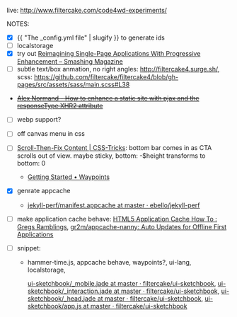 live: http://www.filtercake.com/code4wd-experiments/



NOTES:

- [x] {{ "The _config.yml file" | slugify }} to generate ids
- [ ] localstorage 
- [x] try out [Reimagining Single-Page Applications With Progressive Enhancement – Smashing Magazine](https://www.smashingmagazine.com/2015/12/reimagining-single-page-applications-progressive-enhancement/)
- [ ] subtle text/box anmation, no right angles: http://filtercake4.surge.sh/, scss: https://github.com/filtercake/filtercake4/blob/gh-pages/src/assets/sass/main.scss#L38
- ~~[Alex Normand - How to enhance a static site with pjax and the responseType XHR2 attribute](http://www.alexnormand.com/blog/2014/07/progressively-enhancing-a-static-site-with-pjax-and-responseType-XHR-attribute/)~~
- [ ] webp support?
- [ ] off canvas menu in css
- [ ] [Scroll-Then-Fix Content | CSS-Tricks](https://css-tricks.com/scroll-fix-content/): bottom bar comes in as CTA scrolls out of view. maybe sticky, bottom: -$height transforms to bottom: 0
    + [Getting Started • Waypoints](http://imakewebthings.com/waypoints/guides/getting-started/)
- [x] genrate appcache 
    + [jekyll-perf/manifest.appcache at master · ebello/jekyll-perf](https://github.com/ebello/jekyll-perf/blob/master/manifest.appcache)
- [ ] make application cache behave: [HTML5 Application Cache How To : Gregs Ramblings](https://gregsramblings.com/2012/05/28/html5-application-cache-how-to/), [gr2m/appcache-nanny: Auto Updates for Offline First Applications](https://github.com/gr2m/appcache-nanny)


- [ ] snippet: 
    - hammer-time.js, appcache behave, waypoints?, ui-lang, localstorage, 
    
      [ui-sketchbook/_mobile.jade at master · filtercake/ui-sketchbook](https://github.com/filtercake/ui-sketchbook/blob/master/_boilerplate/jade/_layouts-includes/_mobile.jade), [ui-sketchbook/_interaction.jade at master · filtercake/ui-sketchbook](https://github.com/filtercake/ui-sketchbook/blob/master/_boilerplate/jade/_layouts-includes/_interaction.jade), [ui-sketchbook/_head.jade at master · filtercake/ui-sketchbook](https://github.com/filtercake/ui-sketchbook/blob/master/_boilerplate/jade/_layouts-includes/_head.jade), [ui-sketchbook/app.js at master · filtercake/ui-sketchbook](https://github.com/filtercake/ui-sketchbook/blob/master/_boilerplate/js/app.js)